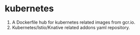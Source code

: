 # kubernetes
1. A Dockerfile hub for kubernetes related images from gcr.io.
2. Kubernetes/Istio/Knative related addons yaml repository.
